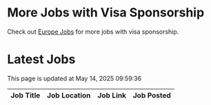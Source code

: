 # More Jobs with Visa Sponsorship

Check out [Europe Jobs](https://github.com/sureshparimi/europejobs#latest-jobs) for more jobs with visa sponsorship.

# Latest Jobs

This page is updated at May 14, 2025 09:59:36

| Job Title | Job Location | Job Link | Job Posted |
| --- | --- | --- | --- |
